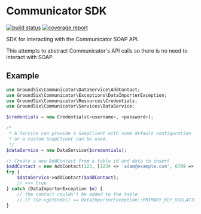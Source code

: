 Communicator SDK
================

[![build status](https://gitlab.com/groundsix/communicator-sdk/badges/master/build.svg)](https://gitlab.com/groundsix/communicator-sdk/commits/master)
[![coverage report](https://gitlab.com/groundsix/communicator-sdk/badges/master/coverage.svg)](https://gitlab.com/groundsix/communicator-sdk/commits/master)

SDK for interacting with the Communicator SOAP API.

This attempts to abstract Communicator's API calls so there is no need to interact with SOAP.

Example
-------

```php
use GroundSix\Communicator\DataService\AddContact;
use GroundSix\Communicator\Exceptions\DataImporterException;
use GroundSix\Communicator\Resources\Credentials;
use GroundSix\Communicator\Services\DataService;

$credentials = new Credentials(<username>, <password>);

/*
 * A Service can provide a SoapClient with some default configuration
 * or a custom SoapClient can be used.
 */
$dataService = new DataService($credentials);

// Create a new AddContact from a table id and data to insert
$addContact = new AddContact(123, [1234 => 'adam@example.com', 6789 => 'Adam']);
try {
    $dataService->addContact($addContact);
    // >>> true
} catch (DataImporterException $e) {
    // the contact couldn't be added to the table
    // if ($e->getCode() == DataImporterException::PRIMARY_KEY_VIOLATION) {...}
}
```


